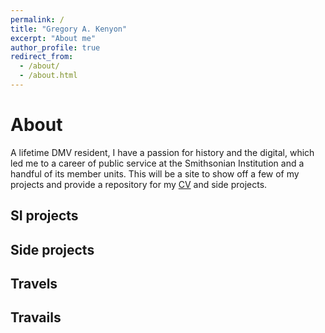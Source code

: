 ```yaml
---
permalink: /
title: "Gregory A. Kenyon"
excerpt: "About me"
author_profile: true
redirect_from:
  - /about/
  - /about.html
---
```

# About
A lifetime DMV resident, I have a passion for history and the digital, which led me to a career of public service at the Smithsonian Institution and a handful of its member units. This will be a site to show off a few of my projects and provide a repository for my [CV](//cv/) and side projects.

## SI projects

## Side projects

## Travels

## Travails
